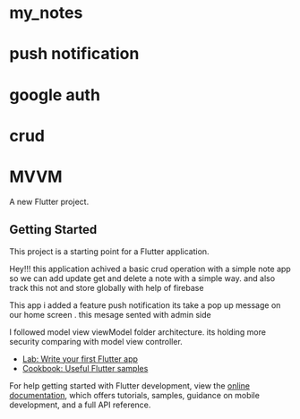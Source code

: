 # my_notes
# push notification 
# google auth
# crud
# MVVM

A new Flutter project.

## Getting Started

This project is a starting point for a Flutter application.

  Hey!!! this application achived a basic crud operation with a simple note app 
  so we can add update get and delete a note with a simple way.
  and also track this not and store globally with help of firebase
  
  This app i added a feature push notification its take a pop up message on our home screen . this mesage sented with admin side
  
  I followed model view viewModel folder architecture. its holding more security comparing with model view controller.
  
  

- [Lab: Write your first Flutter app](https://docs.flutter.dev/get-started/codelab)
- [Cookbook: Useful Flutter samples](https://docs.flutter.dev/cookbook)

For help getting started with Flutter development, view the
[online documentation](https://docs.flutter.dev/), which offers tutorials,
samples, guidance on mobile development, and a full API reference.
